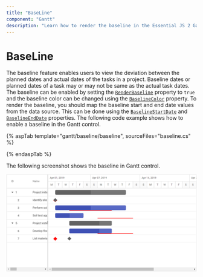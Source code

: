 ```yaml
---
title: "BaseLine"
component: "Gantt"
description: "Learn how to render the baseline in the Essential JS 2 Gantt control."
---
```


# BaseLine

The baseline feature enables users to view the deviation between the planned dates and actual dates of the tasks in a project. Baseline dates or planned dates of a task may or may not be same as the actual task dates. The baseline can be enabled by setting the [`RenderBaseline`](https://help.syncfusion.com/cr/cref_files/aspnetcore-js2/Syncfusion.EJ2~Syncfusion.EJ2.Gantt.Gantt~RenderBaseline.html) property to `true` and the baseline color can be changed using the [`BaselineColor`](https://help.syncfusion.com/cr/cref_files/aspnetcore-js2/Syncfusion.EJ2~Syncfusion.EJ2.Gantt.Gantt~BaselineColor.html) property. To render the baseline, you should map the baseline start and end date values from the data source. This can be done using the [`BaselineStartDate`](https://help.syncfusion.com/cr/cref_files/aspnetcore-js2/Syncfusion.EJ2~Syncfusion.EJ2.Gantt.GanttTaskFields~BaselineStartDate.html) and [`BaselineEndDate`](https://help.syncfusion.com/cr/cref_files/aspnetcore-js2/Syncfusion.EJ2~Syncfusion.EJ2.Gantt.GanttTaskFields~BaselineEndDate.html) properties. The following code example shows how to enable a baseline in the Gantt control.

{% aspTab template="gantt/baseline/baseline", sourceFiles="baseline.cs" %}

{% endaspTab %}

The following screenshot shows the baseline in Gantt control.

![Alt text](images/baseline.png)